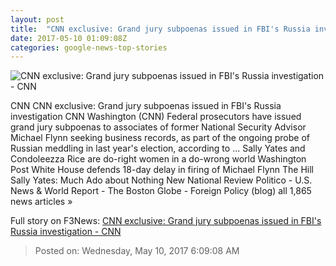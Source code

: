 ```yaml
---
layout: post
title:  "CNN exclusive: Grand jury subpoenas issued in FBI's Russia investigation - CNN"
date: 2017-05-10 01:09:08Z
categories: google-news-top-stories
---
```


![CNN exclusive: Grand jury subpoenas issued in FBI's Russia investigation - CNN](http://i2.cdn.cnn.com/cnnnext/dam/assets/170427171032-michael-flynn-0210-super-tease.jpg)

CNN CNN exclusive: Grand jury subpoenas issued in FBI's Russia investigation CNN Washington (CNN) Federal prosecutors have issued grand jury subpoenas to associates of former National Security Advisor Michael Flynn seeking business records, as part of the ongoing probe of Russian meddling in last year's election, according to ... Sally Yates and Condoleezza Rice are do-right women in a do-wrong world Washington Post White House defends 18-day delay in firing of Michael Flynn The Hill Sally Yates: Much Ado about Nothing New National Review Politico - U.S. News & World Report - The Boston Globe - Foreign Policy (blog) all 1,865 news articles »


Full story on F3News: [CNN exclusive: Grand jury subpoenas issued in FBI's Russia investigation - CNN](http://www.f3nws.com/n/HUmgKF)

> Posted on: Wednesday, May 10, 2017 6:09:08 AM
